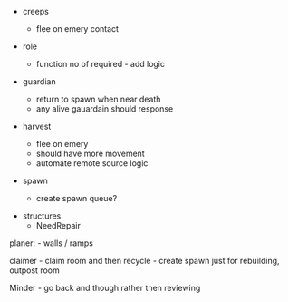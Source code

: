 - creeps
    - flee on emery contact

- role 
    <!-- add function no of required -->
    - function no of required - add logic

- guardian 
    - return to spawn when near death
    - any alive gauardain should response 
    <!-- - dispatch on threat  -->
- harvest 
    <!-- - left spwan but was near death?! had 50 ticks and moved -->
    <!-- - return half full -->
    - flee on emery
    - should have more movement
    - automate remote source logic

- spawn
    - create spawn queue?
<!-- - road network
    - path finder go though walls!  -->
- structures
    - NeedRepair

<!-- 
- carriew 
    - stuck unable to unload to store -->

planer: 
    - walls / ramps


claimer
    - claim room and then recycle 
    - create spawn just for rebuilding, outpost room 

Minder
    - go back and though rather then reviewing 

